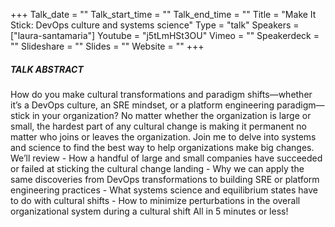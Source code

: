 +++
Talk_date = ""
Talk_start_time = ""
Talk_end_time = ""
Title = "Make It Stick: DevOps culture and systems science"
Type = "talk"
Speakers = ["laura-santamaria"]
Youtube = "j5tLmHSt3OU"
Vimeo = ""
Speakerdeck = ""
Slideshare = ""
Slides = ""
Website = ""
+++

##### TALK ABSTRACT

How do you make cultural transformations and paradigm shifts—whether it’s a DevOps culture, an SRE mindset, or a platform engineering paradigm—stick in your organization? No matter whether the organization is large or small, the hardest part of any cultural change is making it permanent no matter who joins or leaves the organization. Join me to delve into systems and science to find the best way to help organizations make big changes. We’ll review - How a handful of large and small companies have succeeded or failed at sticking the cultural change landing - Why we can apply the same discoveries from DevOps transformations to building SRE or platform engineering practices - What systems science and equilibrium states have to do with cultural shifts - How to minimize perturbations in the overall organizational system during a cultural shift All in 5 minutes or less!